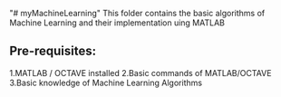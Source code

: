 "# myMachineLearning"
This folder contains the basic algorithms  of Machine Learning and their implementation uing MATLAB


Pre-requisites:
--------------
1.MATLAB / OCTAVE installed
2.Basic commands of MATLAB/OCTAVE
3.Basic knowledge of Machine Learning Algorithms 
